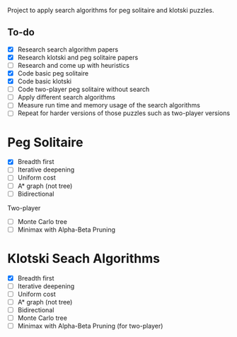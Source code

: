 Project to apply search algorithms for peg solitaire and klotski puzzles.

## To-do
- [x] Research search algorithm papers
- [x] Research klotski and peg solitaire papers
- [ ] Research and come up with heuristics
- [x] Code basic peg solitaire
- [x] Code basic klotski
- [ ] Code two-player peg solitaire without search
- [ ] Apply different search algorithms
- [ ] Measure run time and memory usage of the search algorithms
- [ ] Repeat for harder versions of those puzzles such as two-player versions

# Peg Solitaire
- [x] Breadth first 
- [ ] Iterative deepening
- [ ] Uniform cost
- [ ] A* graph (not tree)
- [ ] Bidirectional 

Two-player
- [ ] Monte Carlo tree
- [ ] Minimax with Alpha-Beta Pruning

# Klotski Seach Algorithms 
- [x] Breadth first 
- [ ] Iterative deepening
- [ ] Uniform cost
- [ ] A* graph (not tree)
- [ ] Bidirectional 
- [ ] Monte Carlo tree
- [ ] Minimax with Alpha-Beta Pruning (for two-player)
